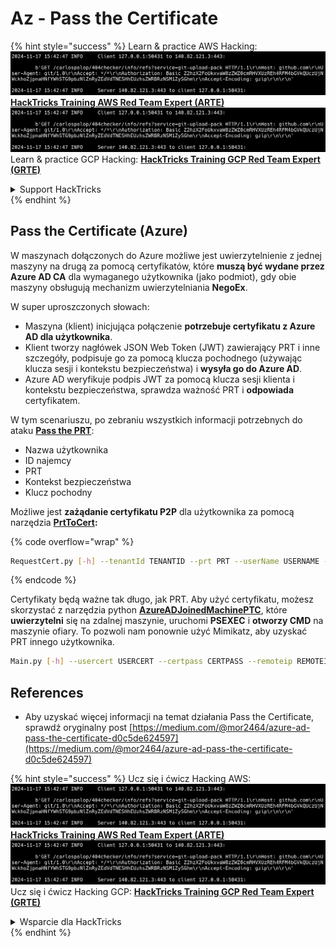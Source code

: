 # Az - Pass the Certificate

{% hint style="success" %}
Learn & practice AWS Hacking:<img src="../../../.gitbook/assets/image (1).png" alt="" data-size="line">[**HackTricks Training AWS Red Team Expert (ARTE)**](https://training.hacktricks.xyz/courses/arte)<img src="../../../.gitbook/assets/image (1).png" alt="" data-size="line">\
Learn & practice GCP Hacking: <img src="../../../.gitbook/assets/image (2).png" alt="" data-size="line">[**HackTricks Training GCP Red Team Expert (GRTE)**<img src="../../../.gitbook/assets/image (2).png" alt="" data-size="line">](https://training.hacktricks.xyz/courses/grte)

<details>

<summary>Support HackTricks</summary>

* Check the [**subscription plans**](https://github.com/sponsors/carlospolop)!
* **Join the** 💬 [**Discord group**](https://discord.gg/hRep4RUj7f) or the [**telegram group**](https://t.me/peass) or **follow** us on **Twitter** 🐦 [**@hacktricks\_live**](https://twitter.com/hacktricks\_live)**.**
* **Share hacking tricks by submitting PRs to the** [**HackTricks**](https://github.com/carlospolop/hacktricks) and [**HackTricks Cloud**](https://github.com/carlospolop/hacktricks-cloud) github repos.

</details>
{% endhint %}

## Pass the Certificate (Azure)

W maszynach dołączonych do Azure możliwe jest uwierzytelnienie z jednej maszyny na drugą za pomocą certyfikatów, które **muszą być wydane przez Azure AD CA** dla wymaganego użytkownika (jako podmiot), gdy obie maszyny obsługują mechanizm uwierzytelniania **NegoEx**.

W super uproszczonych słowach:

* Maszyna (klient) inicjująca połączenie **potrzebuje certyfikatu z Azure AD dla użytkownika**.
* Klient tworzy nagłówek JSON Web Token (JWT) zawierający PRT i inne szczegóły, podpisuje go za pomocą klucza pochodnego (używając klucza sesji i kontekstu bezpieczeństwa) i **wysyła go do Azure AD**.
* Azure AD weryfikuje podpis JWT za pomocą klucza sesji klienta i kontekstu bezpieczeństwa, sprawdza ważność PRT i **odpowiada** certyfikatem.

W tym scenariuszu, po zebraniu wszystkich informacji potrzebnych do ataku [**Pass the PRT**](pass-the-prt.md):

* Nazwa użytkownika
* ID najemcy
* PRT
* Kontekst bezpieczeństwa
* Klucz pochodny

Możliwe jest **zażądanie certyfikatu P2P** dla użytkownika za pomocą narzędzia [**PrtToCert**](https://github.com/morRubin/PrtToCert)**:**

{% code overflow="wrap" %}
```bash
RequestCert.py [-h] --tenantId TENANTID --prt PRT --userName USERNAME --hexCtx HEXCTX --hexDerivedKey HEXDERIVEDKEY [--passPhrase PASSPHRASE]
```
{% endcode %}

Certyfikaty będą ważne tak długo, jak PRT. Aby użyć certyfikatu, możesz skorzystać z narzędzia python [**AzureADJoinedMachinePTC**](https://github.com/morRubin/AzureADJoinedMachinePTC), które **uwierzytelni** się na zdalnej maszynie, uruchomi **PSEXEC** i **otworzy CMD** na maszynie ofiary. To pozwoli nam ponownie użyć Mimikatz, aby uzyskać PRT innego użytkownika.
```bash
Main.py [-h] --usercert USERCERT --certpass CERTPASS --remoteip REMOTEIP
```
## References

* Aby uzyskać więcej informacji na temat działania Pass the Certificate, sprawdź oryginalny post [https://medium.com/@mor2464/azure-ad-pass-the-certificate-d0c5de624597](https://medium.com/@mor2464/azure-ad-pass-the-certificate-d0c5de624597)

{% hint style="success" %}
Ucz się i ćwicz Hacking AWS:<img src="../../../.gitbook/assets/image (1).png" alt="" data-size="line">[**HackTricks Training AWS Red Team Expert (ARTE)**](https://training.hacktricks.xyz/courses/arte)<img src="../../../.gitbook/assets/image (1).png" alt="" data-size="line">\
Ucz się i ćwicz Hacking GCP: <img src="../../../.gitbook/assets/image (2).png" alt="" data-size="line">[**HackTricks Training GCP Red Team Expert (GRTE)**<img src="../../../.gitbook/assets/image (2).png" alt="" data-size="line">](https://training.hacktricks.xyz/courses/grte)

<details>

<summary>Wsparcie dla HackTricks</summary>

* Sprawdź [**plany subskrypcyjne**](https://github.com/sponsors/carlospolop)!
* **Dołącz do** 💬 [**grupy Discord**](https://discord.gg/hRep4RUj7f) lub [**grupy telegramowej**](https://t.me/peass) lub **śledź** nas na **Twitterze** 🐦 [**@hacktricks\_live**](https://twitter.com/hacktricks\_live)**.**
* **Podziel się trikami hackingowymi, przesyłając PR-y do** [**HackTricks**](https://github.com/carlospolop/hacktricks) i [**HackTricks Cloud**](https://github.com/carlospolop/hacktricks-cloud) repozytoriów github.

</details>
{% endhint %}
